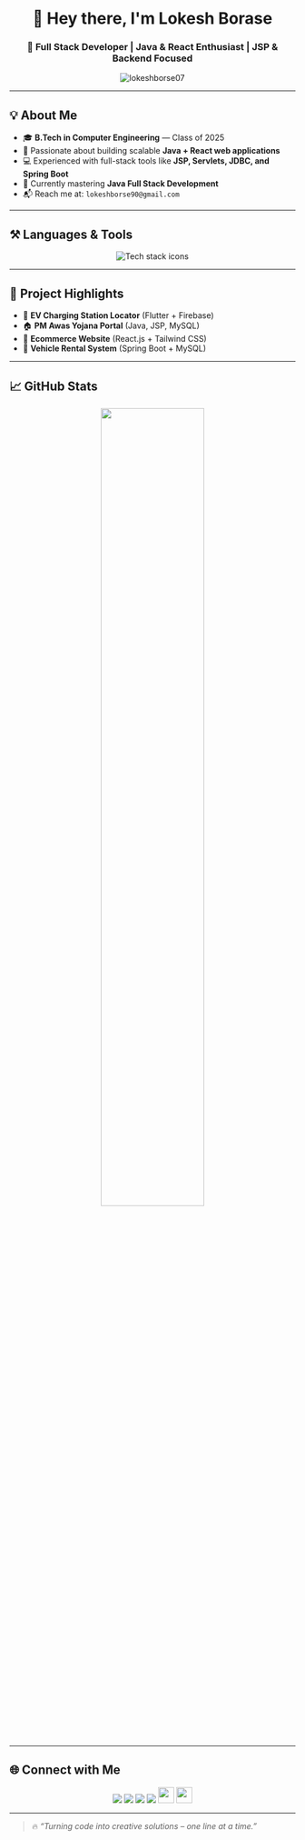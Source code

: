 <h1 align="center">👋 Hey there, I'm Lokesh Borase</h1>
<h3 align="center">🚀 Full Stack Developer | Java & React Enthusiast | JSP & Backend Focused</h3>

<p align="center">
  <img src="https://komarev.com/ghpvc/?username=lokeshborse07&label=Profile%20views&color=0e75b6&style=flat" alt="lokeshborse07" />
</p>

---

## 💡 About Me

- 🎓 **B.Tech in Computer Engineering** — Class of 2025  
- 🧠 Passionate about building scalable **Java + React web applications**  
- 💻 Experienced with full-stack tools like **JSP, Servlets, JDBC, and Spring Boot**  
- 🌱 Currently mastering **Java Full Stack Development**  
- 📬 Reach me at: `lokeshborse90@gmail.com`

---

## ⚒️ Languages & Tools

<p align="center">
  <img src="https://skillicons.dev/icons?i=html,css,js,react,tailwind,java,spring,mysql,git,vscode" alt="Tech stack icons" />
</p>

---

## 🧪 Project Highlights

- 🔌 **EV Charging Station Locator** (Flutter + Firebase)
- 🏠 **PM Awas Yojana Portal** (Java, JSP, MySQL)
- 🛒 **Ecommerce Website** (React.js + Tailwind CSS)
- 🚗 **Vehicle Rental System** (Spring Boot + MySQL)

---

## 📈 GitHub Stats

<p align="center">
  <img src="https://github-readme-stats.vercel.app/api?username=lokeshborse07&show_icons=true&theme=tokyonight" width="60%" />
</p>

---

## 🌐 Connect with Me

<p align="center">
  <a href="mailto:lokeshborse90@gmail.com"><img src="https://skillicons.dev/icons?i=gmail" /></a>
  <a href="https://www.linkedin.com/in/lokeshborse07" target="_blank"><img src="https://skillicons.dev/icons?i=linkedin" /></a>
  <a href="https://www.instagram.com/lokessh__18/" target="_blank"><img src="https://skillicons.dev/icons?i=instagram" /></a>
  <a href="https://github.com/lokeshborse07" target="_blank"><img src="https://skillicons.dev/icons?i=github" /></a>
  <a href="https://www.hackerrank.com/lokeshborse90" target="_blank"><img src="https://img.shields.io/badge/HackerRank-2EC866?style=for-the-badge&logo=HackerRank&logoColor=white" height="28" /></a>
  <a href="https://www.codechef.com/users/lokeshborse07" target="_blank"><img src="https://img.shields.io/badge/CodeChef-5B4638?style=for-the-badge&logo=codechef&logoColor=white" height="28" /></a>
</p>

---

> 🔥 *“Turning code into creative solutions – one line at a time.”*
